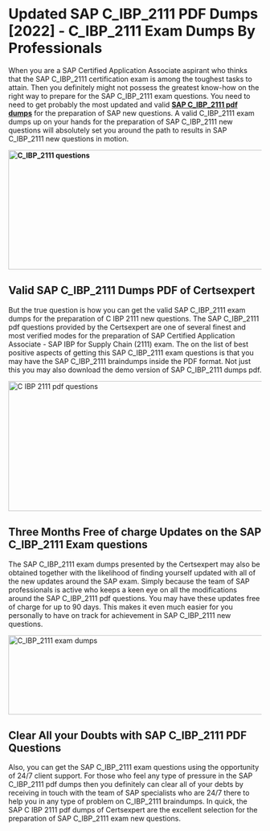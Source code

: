 <h1><strong>Updated SAP C_IBP_2111 PDF Dumps [2022] - C_IBP_2111 Exam Dumps By Professionals&nbsp;</strong></h1>
<p><span style="font-weight: 400;">When you are a SAP Certified Application Associate aspirant who thinks that the SAP C_IBP_2111 certification exam is among the toughest tasks to attain. Then you definitely might not possess the greatest know-how on the right way to prepare for the SAP C_IBP_2111 exam questions. You need to need to get probably the most updated and valid <strong><a href="https://www.certsexpert.com/C_IBP_2111-pdf-questions.html">SAP C_IBP_2111 pdf dumps</a></strong> for the preparation of SAP new questions. A valid  C_IBP_2111 exam dumps up on your hands for the preparation of SAP C_IBP_2111 new questions will absolutely set you around the path to results in SAP C_IBP_2111 new questions in motion.</span></p>
<p><span style="font-weight: 400;"><strong><img style="display: block; margin-left: auto; margin-right: auto;" src="https://i.ibb.co/QXh983F/73475278-2429792180625311-4586132736837681152-n.jpg" alt="C_IBP_2111 questions" width="632" height="238" /></strong></span></p>
<h2><strong>Valid SAP C_IBP_2111 Dumps PDF of Certsexpert</strong></h2>
<p><span style="font-weight: 400;">But the true question is how you can get the valid SAP C_IBP_2111 exam dumps for the preparation of C IBP 2111 new questions. The SAP C_IBP_2111 pdf questions provided by the Certsexpert are one of several finest and most verified modes for the preparation of SAP Certified Application Associate - SAP IBP for Supply Chain (2111) exam. The on the list of best positive aspects of getting this SAP C_IBP_2111 exam questions is that you may have the SAP C_IBP_2111 braindumps inside the PDF format. Not just this you may also download the demo version of SAP C_IBP_2111 dumps pdf.</span></p>
<p><span style="font-weight: 400;"><img style="display: block; margin-left: auto; margin-right: auto;" src="https://i.ibb.co/Jd8hN2L/76714008-3182067705200142-8735104740007870464-n.jpg" alt="C IBP 2111 pdf questions" width="701" height="259" /></span></p>
<h2><strong>Three Months Free of charge Updates on the SAP C_IBP_2111 Exam questions</strong></h2>
<p><span style="font-weight: 400;">The SAP C_IBP_2111 exam dumps presented by the Certsexpert may also be obtained together with the likelihood of finding yourself updated with all of the new updates around the SAP exam. Simply because the team of SAP professionals is active who keeps a keen eye on all the modifications around the SAP C_IBP_2111 pdf questions. You may have these updates free of charge for up to 90 days. This makes it even much easier for you personally to have on track for achievement in SAP C_IBP_2111 new questions.</span></p>
<p><span style="font-weight: 400;"><a href="https://www.certsexpert.com/C_IBP_2111-pdf-questions.html"><img style="display: block; margin-left: auto; margin-right: auto;" src="https://i.ibb.co/TMnKrkJ/75398236-424489711531572-5064688549987614720-n.jpg" alt="C_IBP_2111 exam dumps" width="714" height="158" /></a></span></p>
<h2><strong>Clear All your Doubts with SAP C_IBP_2111 PDF Questions</strong></h2>
<p>Also, you can get the SAP C_IBP_2111 exam questions using the opportunity of 24/7 client support. For those who feel any type of pressure in the SAP C_IBP_2111 pdf dumps then you definitely can clear all of your debts by receiving in touch with the team of SAP specialists who are 24/7 there to help you in any type of problem on  C_IBP_2111 braindumps. In quick, the SAP C IBP 2111 pdf dumps of Certsexpert are the excellent selection for the preparation of SAP C_IBP_2111 exam new questions.</p>
